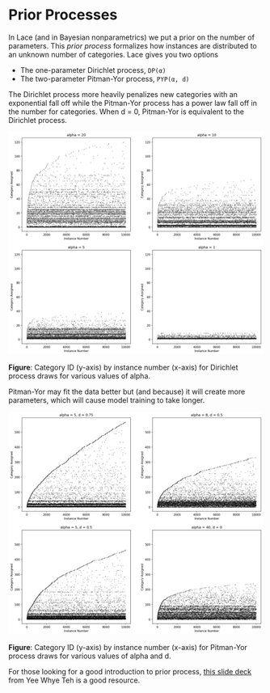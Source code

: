 # Prior Processes

In Lace (and in Bayesian nonparametrics) we put a prior on the number of parameters. This *prior process* formalizes how instances are distributed to an unknown number of categories. Lace gives you two options

- The one-parameter Dirichlet process, `DP(α)`
- The two-parameter Pitman-Yor process, `PYP(α, d)`

The Dirichlet process more heavily penalizes new categories with an exponential fall off while the Pitman-Yor process has a power law fall off in the number for categories. When d = 0, Pitman-Yor is equivalent to the Dirichlet process.

![Dirichlet Process](img/crp.png)

**Figure**: Category ID (y-axis) by instance number (x-axis) for Dirichlet process draws for various values of alpha.

Pitman-Yor may fit the data better but (and because) it will create more parameters, which will cause model training to take longer.

![Pitman-Yor Process](img/pyp.png)

**Figure**: Category ID (y-axis) by instance number (x-axis) for Pitman-Yor process draws for various values of alpha and d.


For those looking for a good introduction to prior process, [this slide deck](https://www.gatsby.ucl.ac.uk/~ywteh/teaching/probmodels/lecture5bnp.pdf) from Yee Whye Teh is a good resource.
